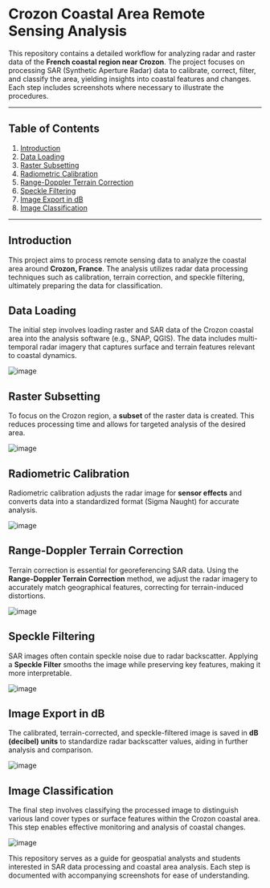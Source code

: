# Crozon Coastal Area Remote Sensing Analysis

This repository contains a detailed workflow for analyzing radar and raster data of the **French coastal region near Crozon**. The project focuses on processing SAR (Synthetic Aperture Radar) data to calibrate, correct, filter, and classify the area, yielding insights into coastal features and changes. Each step includes screenshots where necessary to illustrate the procedures.

---

## Table of Contents

1. [Introduction](#introduction)
2. [Data Loading](#data-loading)
3. [Raster Subsetting](#raster-subsetting)
4. [Radiometric Calibration](#radiometric-calibration)
5. [Range-Doppler Terrain Correction](#range-doppler-terrain-correction)
6. [Speckle Filtering](#speckle-filtering)
7. [Image Export in dB](#image-export-in-db)
8. [Image Classification](#image-classification)

---

## Introduction

This project aims to process remote sensing data to analyze the coastal area around **Crozon, France**. The analysis utilizes radar data processing techniques such as calibration, terrain correction, and speckle filtering, ultimately preparing the data for classification.


## Data Loading

The initial step involves loading raster and SAR data of the Crozon coastal area into the analysis software (e.g., SNAP, QGIS). The data includes multi-temporal radar imagery that captures surface and terrain features relevant to coastal dynamics.

![image](https://github.com/user-attachments/assets/f9b536ea-3583-4bad-bcfb-4114c6577fea)


## Raster Subsetting

To focus on the Crozon region, a **subset** of the raster data is created. This reduces processing time and allows for targeted analysis of the desired area.

![image](https://github.com/user-attachments/assets/87557c25-252e-4899-825d-928b76649d79)


## Radiometric Calibration

Radiometric calibration adjusts the radar image for **sensor effects** and converts data into a standardized format (Sigma Naught) for accurate analysis.

![image](https://github.com/user-attachments/assets/6a9dbb8d-e84d-48a8-ba1e-fd294219e6c2)


## Range-Doppler Terrain Correction

Terrain correction is essential for georeferencing SAR data. Using the **Range-Doppler Terrain Correction** method, we adjust the radar imagery to accurately match geographical features, correcting for terrain-induced distortions.

![image](https://github.com/user-attachments/assets/ee680460-f61b-4900-811f-2ee8f106d693)


## Speckle Filtering

SAR images often contain speckle noise due to radar backscatter. Applying a **Speckle Filter** smooths the image while preserving key features, making it more interpretable.

![image](https://github.com/user-attachments/assets/1a6667da-8c7a-4579-bcad-c2487faf68d0)


## Image Export in dB

The calibrated, terrain-corrected, and speckle-filtered image is saved in **dB (decibel) units** to standardize radar backscatter values, aiding in further analysis and comparison.

![image](https://github.com/user-attachments/assets/183689b5-61b4-4f09-887e-2e7b155e1787)


## Image Classification

The final step involves classifying the processed image to distinguish various land cover types or surface features within the Crozon coastal area. This step enables effective monitoring and analysis of coastal changes.

![image](https://github.com/user-attachments/assets/360a647e-74cd-45dc-8746-fbcfd13aa32e)


This repository serves as a guide for geospatial analysts and students interested in SAR data processing and coastal area analysis. Each step is documented with accompanying screenshots for ease of understanding.
